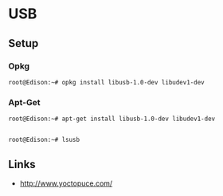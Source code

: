 USB
==

## Setup
### Opkg

    root@Edison:~# opkg install libusb-1.0-dev libudev1-dev

### Apt-Get

    root@Edison:~# apt-get install libusb-1.0-dev libudev1-dev


    root@Edison:~# lsusb
    
## Links

- http://www.yoctopuce.com/